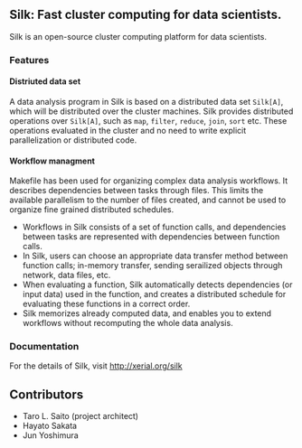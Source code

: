## Silk: Fast cluster computing for data scientists.

Silk is an open-source cluster computing platform for data scientists.

### Features 

#### Distriuted data set
A data analysis program in Silk is based on a distributed data set `Silk[A]`, 
which will be distributed over the cluster machines. 
Silk provides distributed operations over `Silk[A]`, such as 
`map`, `filter`, `reduce`, `join`, `sort` etc.
These operations evaluated in the cluster and no need to write 
explicit parallelization or distributed code. 

#### Workflow managment

Makefile has been used for organizing complex data analysis workflows. 
It describes dependencies between tasks through files. 
This limits the available parallelism to the number of files created, 
and cannot be used to organize fine grained distributed schedules.

 * Workflows in Silk consists of a set of function calls, and dependencies between 
tasks are represented with dependencies between function calls. 
 * In Silk, users can choose an appropriate data transfer method between function calls; 
in-memory transfer, sending serailized objects through network, data files, etc.
 * When evaluating a function, Silk automatically detects dependencies (or input data) used in the function,
and creates a distributed schedule for evaluating these functions in a correct order.
 * Silk memorizes already computed data, and enables you to extend workflows 
without recomputing the whole data analysis. 

### Documentation
For the details of Silk, visit http://xerial.org/silk

## Contributors
 * Taro L. Saito (project architect)
 * Hayato Sakata
 * Jun Yoshimura
